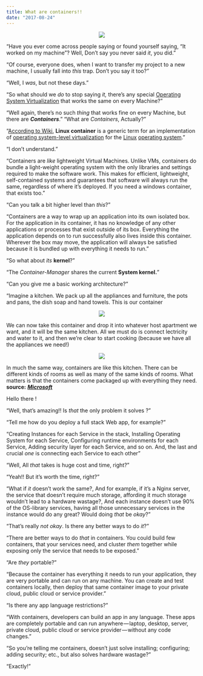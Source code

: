 ```yaml
---
title: What are containers!!
date: "2017-08-24"
---
```


<center>
    <img src="https://cdn-images-1.medium.com/max/800/1*lu5prM28fxIlbHmjPT8VIg.jpeg" />
</center>

“Have you ever come across people saying or found yourself saying, “It worked on my machine”? Well, Don’t say you never said *it*, you did.”

“Of course, everyone does, when I want to transfer my project to a new machine, I usually fall into *this* trap. Don’t you say it too?”

“Well, I *was*, but not these days.”

“So what should we *do* to stop saying *it,* there’s any special [Operating System Virtualization](https://en.wikipedia.org/wiki/Operating-system-level_virtualization) that works the same on every Machine?”

“Well again, there’s no such *thing* that works fine on every Machine, but there are ***Containers***.”
“What are *Containers*, Actually?”

“[According to Wiki](https://en.wikipedia.org/wiki/Linux_containers), **Linux container** is a generic term for an implementation of [operating system-level virtualization](https://en.wikipedia.org/wiki/Operating_system-level_virtualization) for the [Linux](https://en.wikipedia.org/wiki/Linux) [operating system](https://en.wikipedia.org/wiki/Operating_system).”

“I don’t understand.”

“Containers are *like* lightweight Virtual Machines. Unlike VMs, containers do bundle a light-weight operating system with the only libraries and settings required to make the software work. This makes for efficient, lightweight, self-contained systems and guarantees that software will always run the same, regardless of where it’s deployed. If you need a windows container, that exists too.”

“Can you talk a bit higher level than *this*?”

“Containers are a way to wrap up an application into its own isolated box. For the application in its container, it has no knowledge of any other applications or processes that exist outside of its box. Everything the application depends on to run successfully also lives inside this container. Wherever the box may move, the application will always be satisfied because it is bundled up with everything it needs to run.”

“So what about *its* **kernel**?”

“The *Container-Manager* shares the current **System kernel.**”

“Can you give me a basic working architecture?”

“Imagine a kitchen. We pack up all the appliances and furniture, the pots and pans, the dish soap and hand towels. This is our container


<center>
    <img src="https://cdn-images-1.medium.com/max/800/1*KzpYqtbNeOc8mUb4kpQnpg.png" />
</center>

We can now take this container and drop it into whatever host apartment we want, and it will be the same kitchen. All we must do is connect lectricity and water to it, and then we’re clear to start cooking (because we have all the appliances we need!)

<center>
    <img src="https://cdn-images-1.medium.com/max/800/1*R5hZBPeNL4Nb97n1Rj_oig.png" />
</center>

In much the same way, containers are like this kitchen. There can be different kinds of rooms as well as many of the same kinds of rooms. What matters is that the containers come packaged up with everything they need. **source:** [***Microsoft***](https://docs.microsoft.com/en-us/virtualization/windowscontainers/about/)

Hello there !

“Well, that’s amazing!! Is *that* the only problem it solves ?”

“Tell me how do you deploy a full stack Web app, for example?”

“Creating Instances for each Service in the stack, Installing Operating System for each Service, Configuring runtime environments for each Service, Adding security layer for each Service, and so on. And, the last and crucial *one* is connecting each Service to each other”

“Well, All *that* takes is huge cost and time, right?”

“Yeah!! But it’s worth the time, right?”

“What if *it* doesn’t work the same?, And for example, if it’s a Nginx server, the service that doesn’t require much storage, affording it much storage wouldn’t lead to a hardware wastage?, And each instance doesn’t use 90% of the OS-library services, having all those unnecessary services in the instance would do any great? Would doing *that* be *okay*?”

“That’s really *not okay*. Is there any better ways to do *it*?”

“There are better ways to do *that* in containers. You could build few containers, that your services need, and cluster *them* together while exposing only the service that needs to be exposed.”

“Are *they* portable?”

“Because the container has everything it needs to run your application, they are very portable and can run on any machine. You can create and test containers locally, then deploy that same container image to your private cloud, public cloud or service provider.”

“Is there any app language restrictions?”

“With containers, developers can build an app in any language. These apps are completely portable and can run anywhere — laptop, desktop, server, private cloud, public cloud or service provider — without any code changes.”

“So you’re telling me containers, doesn’t just solve installing; configuring; adding security; etc., but also solves hardware wastage?”

“Exactly!”

